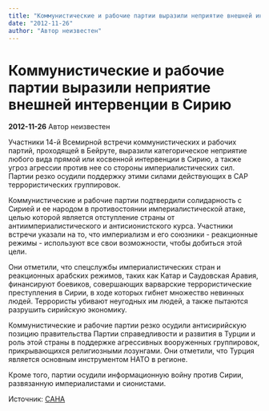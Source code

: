 ```yaml
---
title: "Коммунистические и рабочие партии выразили неприятие внешней интервенции в Сирию"
date: "2012-11-26"
author: "Автор неизвестен"
---
```


# Коммунистические и рабочие партии выразили неприятие внешней интервенции в Сирию

**2012-11-26** Автор неизвестен

Участники 14-й Всемирной встречи коммунистических и рабочих партий, проходящей в Бейруте, выразили категорическое неприятие любого вида прямой или косвенной интервенции в Сирию, а также угроз агрессии против нее со стороны империалистических сил. Партии резко осудили поддержку этими силами действующих в САР террористических группировок.

Коммунистические и рабочие партии подтвердили солидарность с Сирией и ее народом в противостоянии империалистической атаке, целью которой является отступление страны от антиимпериалистического и антисионистского курса. Участники встречи указали на то, что империализм и его союзники - реакционные режимы - используют все свои возможности, чтобы добиться этой цели.

Они отметили, что спецслужбы империалистических стран и реакционных арабских режимов, таких как Катар и Саудовская Аравия, финансируют боевиков, совершающих варварские террористические преступления в Сирии, в ходе которых гибнет множество невинных людей. Террористы убивают неугодных им людей, а также пытаются разрушить сирийскую экономику.

Коммунистические и рабочие партии резко осудили антисирийскую позицию правительства Партии справедливости и развития в Турции и роль этой страны в поддержке агрессивных вооруженных группировок, прикрывающихся религиозными лозунгами. Они отметили, что Турция является основным инструментом НАТО в регионе.

Кроме того, партии осудили информационную войну против Сирии, развязанную империалистами и сионистами.

Источник: [САНА](http://sana.sy/rus/326/2012/11/25/454215.htm)